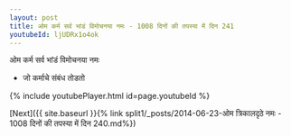 ```yaml
---
layout: post
title: ओम कर्म सर्व भांडं विमोचनया नमः - 1008 दिनों की तपस्या में दिन 241
youtubeId: ljUDRx1o4ok
---
```

 
 
 ओम कर्म सर्व भांडं विमोचनया नमः  
 
 -  जो कर्माचे संबंध तोडतो 
 
  
 
  
 
 
 
 
 
 


{% include youtubePlayer.html id=page.youtubeId %}
 
[Next]({{ site.baseurl }}{% link  split1/_posts/2014-06-23-ओम त्रिकालदृठे नमः - 1008 दिनों की तपस्या में दिन 240.md%})
 
